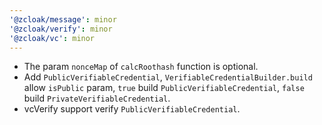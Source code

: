 ```yaml
---
'@zcloak/message': minor
'@zcloak/verify': minor
'@zcloak/vc': minor
---
```


- The param `nonceMap` of `calcRoothash` function is optional.
- Add `PublicVerifiableCredential`, `VerifiableCredentialBuilder.build` allow `isPublic` param, `true` build `PublicVerifiableCredential`, `false` build `PrivateVerifiableCredential`.
- vcVerify support verify `PublicVerifiableCredential`.
